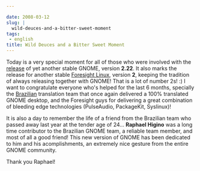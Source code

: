 ```yaml
---

date: 2008-03-12
slug: |
  wild-deuces-and-a-bitter-sweet-moment
tags:
 - english
title: Wild Deuces and a Bitter Sweet Moment
---
```


Today is a very special moment for all of those who were involved with
the
[release](http://library.gnome.org/misc/release-notes/2.22/index.html.en)
of yet another stable GNOME, version **2.22**. It also marks the release
for another stable [Foresight Linux](http://www.foresightlinux.org/),
version **2**, keeping the tradition of always releasing together with
GNOME! That is a lot of number 2s! :) I want to congratulate everyone
who's helped for the last 6 months, specially the
[Brazilian](http://br.gnome.org/) translation team that once again
delivered a 100% translated GNOME desktop, and the Foresight guys for
delivering a great combination of bleeding edge technologies
(PulseAudio, PackageKit, Syslinux)!

It is also a day to remember the life of a friend from the Brazilian
team who passed away last year at the tender age of 24... **Raphael
Higino** was a long time contributor to the Brazilian GNOME team, a
reliable team member, and most of all a good friend! This new version of
GNOME has been dedicated to him and his acomplishments, an extremely
nice gesture from the entire GNOME community.

Thank you Raphael!
